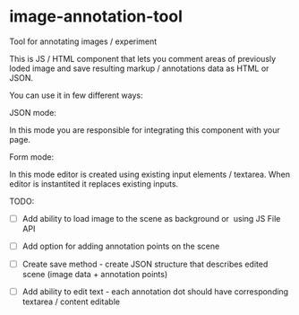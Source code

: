 # image-annotation-tool
Tool for annotating images / experiment

This is JS / HTML component that lets you comment areas of previously loded image and save resulting markup / annotations data as HTML or JSON.

You can use it in few different ways:

JSON mode:

In this mode you are responsible for integrating this component with your page. 

Form mode:

In this mode editor is created using existing input elements / textarea. When editor is instantited it replaces existing inputs.

TODO:
- [ ] Add ability to load image to the scene as background or <img> using JS File API 
- [ ] Add option for adding annotation points on the scene
- [ ] Create save method - create JSON structure that describes edited scene (image data + annotation points)  
- [ ] Add ability to edit text - each annotation dot should have corresponding textarea / content editable 

